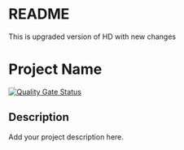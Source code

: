 # README #

This is upgraded version of HD with new changes
# Project Name

[![Quality Gate Status](https://sonarcloud.io/api/project_badges/measure?project=ikonicsolution_hd-v2&metric=alert_status&token=3e196e2e8cf8b289f77200c0892c6ddcaeea45a2)](https://sonarcloud.io/summary/new_code?id=ikonicsolution_hd-v2)

## Description

Add your project description here.